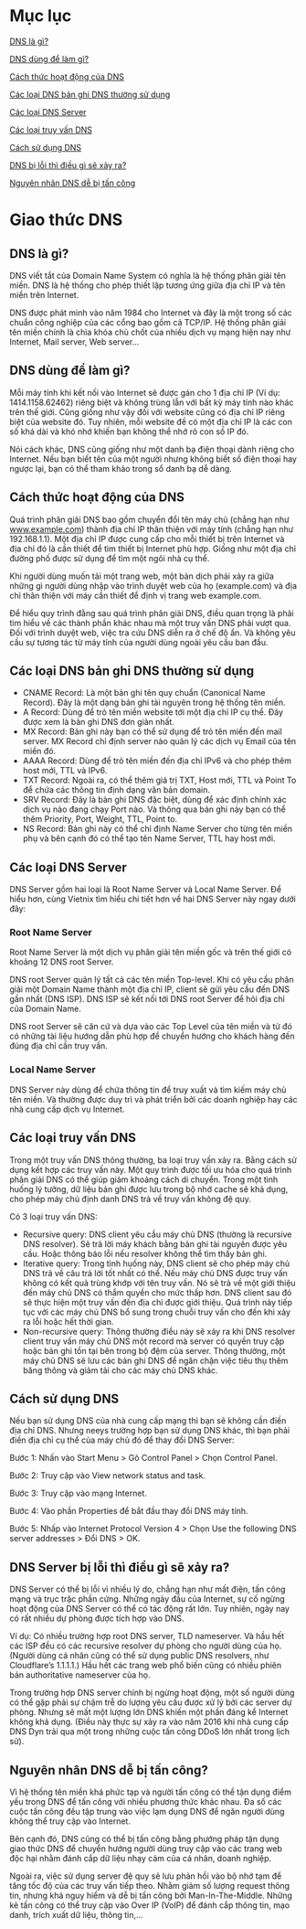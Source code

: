 # Mục lục

[DNS là gì?](#dnslagi)

[DNS dùng để làm gì?](#dnsdungdelamgi)

[Cách thức hoạt động của DNS](#cachthuchoatdong)

[Các loại DNS bản ghi DNS thường sử dụng](#banghi)

[Các loại DNS Server](#dnsserver)

[Các loại truy vấn DNS](#truyvandns)

[Cách sử dụng DNS](#cachsudung)

[DNS bị lỗi thì điều gì sẽ xảy ra?](#loi)

[Nguyên nhân DNS dễ bị tấn công](#tancong)

# Giao thức DNS
<a name="dnslagi"></a>
## DNS là gì?

DNS viết tắt của Domain Name System có nghĩa là hệ thống phân giải tên miền. DNS là hệ thống cho phép thiết lập tương ứng giữa địa chỉ IP và tên miền trên Internet.

DNS được phát minh vào năm 1984 cho Internet và đây là một trong số các chuẩn công nghiệp của các cổng bao gồm cả TCP/IP. Hệ thống phân giải tên miền chính là chìa khóa chủ chốt của nhiều dịch vụ mạng hiện nay như Internet, Mail server, Web server…

<a name="dnsdungdelamgi"></a>
## DNS dùng để làm gì?

Mỗi máy tính khi kết nối vào Internet sẽ được gán cho 1 địa chỉ IP (Ví dụ: 1414.1158.62462) riêng biệt và không trùng lẫn với bất kỳ máy tính nào khác trên thế giới. Cũng giống như vậy đối với website cũng có địa chỉ IP riêng biệt của website đó. Tuy nhiên, mỗi website đề có một địa chỉ IP là các con số khá dài và khó nhớ khiến bạn không thể nhớ rõ con số IP đó.

Nói cách khác, DNS cũng giống như một danh bạ điện thoại dành riêng cho Internet. Nếu bạn biết tên của một người nhưng không biết số điện thoại hay ngược lại, bạn có thể tham khảo trong sổ danh bạ dễ dàng.

<a name="cachthuchoatdong"></a>
## Cách thức hoạt động của DNS
Quá trình phân giải DNS bao gồm chuyển đổi tên máy chủ (chẳng hạn như www.example.com) thành địa chỉ IP thân thiện với máy tính (chẳng hạn như 192.168.1.1). Một địa chỉ IP được cung cấp cho mỗi thiết bị trên Internet và địa chỉ đó là cần thiết để tìm thiết bị Internet phù hợp. Giống như một địa chỉ đường phố được sử dụng để tìm một ngôi nhà cụ thể.

Khi người dùng muốn tải một trang web, một bản dịch phải xảy ra giữa những gì người dùng nhập vào trình duyệt web của họ (example.com) và địa chỉ thân thiện với máy cần thiết để định vị trang web example.com.

Để hiểu quy trình đằng sau quá trình phân giải DNS, điều quan trọng là phải tìm hiểu về các thành phần khác nhau mà một truy vấn DNS phải vượt qua. Đối với trình duyệt web, việc tra cứu DNS diễn ra ở chế độ ẩn. Và không yêu cầu sự tương tác từ máy tính của người dùng ngoài yêu cầu ban đầu.

<a name="banghi"></a>
## Các loại DNS bản ghi DNS thường sử dụng
- CNAME Record: Là một bản ghi tên quy chuẩn (Canonical Name Record). Đây là một dạng bản ghi tài nguyên trong hệ thống tên miền.
- A Record: Dùng để trỏ tên miền website tới một địa chỉ IP cụ thể. Đây được xem là bản ghi DNS đơn giản nhất.
- MX Record: Bản ghi này bạn có thể sử dụng để trỏ tên miền đến mail server. MX Record chỉ định server nào quản lý các dịch vụ Email của tên miền đó.
- AAAA Record: Dùng để trỏ tên miền đến địa chỉ IPv6 và cho phép thêm host mới, TTL và IPv6.
- TXT Record: Ngoài ra, có thể thêm giá trị TXT, Host mới, TTL và Point To để chứa các thông tin định dạng văn bản domain.
- SRV Record: Đây là bản ghi DNS đặc biệt, dùng để xác định chính xác dịch vụ nào đang chạy Port nào. Và thông qua bản ghi này bạn có thể thêm Priority, Port, Weight, TTL, Point to.
- NS Record: Bản ghi này có thể chỉ định Name Server cho từng tên miền phụ và bên cạnh đó có thể tạo tên Name Server, TTL hay host mới.

<a name="dnsserver"></a>
## Các loại DNS Server
DNS Server gồm hai loại là Root Name Server và Local Name Server. Để hiểu hơn, cùng Vietnix tìm hiểu chi tiết hơn về hai DNS Server này ngay dưới đây:

### Root Name Server
Root Name Server là một dịch vụ phân giải tên miền gốc và trên thế giới có khoảng 12 DNS root Server.

DNS root Server quản lý tất cả các tên miền Top-level. Khi có yêu cầu phân giải một Domain Name thành một địa chỉ IP, client sẽ gửi yêu cầu đến DNS gần nhất (DNS ISP). DNS ISP sẽ kết nối tới DNS root Server để hỏi địa chỉ của Domain Name.

DNS root Server sẽ căn cứ và dựa vào các Top Level của tên miền và từ đó có những tài liệu hướng dẫn phù hợp để chuyển hướng cho khách hàng đến đúng địa chỉ cần truy vấn.

### Local Name Server
DNS Server này dùng để chứa thông tin để truy xuất và tìm kiếm máy chủ tên miền. Và thường được duy trì và phát triển bởi các doanh nghiệp hay các nhà cung cấp dịch vụ Internet.

<a name="truyvandns"></a>
## Các loại truy vấn DNS
Trong một truy vấn DNS thông thường, ba loại truy vấn xảy ra. Bằng cách sử dụng kết hợp các truy vấn này. Một quy trình được tối ưu hóa cho quá trình phân giải DNS có thể giúp giảm khoảng cách di chuyển. Trong một tình huống lý tưởng, dữ liệu bản ghi được lưu trong bộ nhớ cache sẽ khả dụng, cho phép máy chủ định danh DNS trả về truy vấn không đệ quy.

Có 3 loại truy vấn DNS:
- Recursive query: DNS client yêu cầu máy chủ DNS (thường là recursive DNS resolver). Sẽ trả lời máy khách bằng bản ghi tài nguyên được yêu cầu. Hoặc thông báo lỗi nếu resolver không thể tìm thấy bản ghi.
- Iterative query: Trong tình huống này, DNS client sẽ cho phép máy chủ DNS trả về câu trả lời tốt nhất có thể. Nếu máy chủ DNS được truy vấn không có kết quả trùng khớp với tên truy vấn. Nó sẽ trả về một giới thiệu đến máy chủ DNS có thẩm quyền cho mức thấp hơn. DNS client sau đó sẽ thực hiện một truy vấn đến địa chỉ được giới thiệu. Quá trình này tiếp tục với các máy chủ DNS bổ sung trong chuỗi truy vấn cho đến khi xảy ra lỗi hoặc hết thời gian.
- Non-recursive query: Thông thường điều này sẽ xảy ra khi DNS resolver client truy vấn máy chủ DNS một record mà server có quyền truy cập hoặc bản ghi tồn tại bên trong bộ đệm của server. Thông thường, một máy chủ DNS sẽ lưu các bản ghi DNS để ngăn chặn việc tiêu thụ thêm băng thông và giảm tải cho các máy chủ DNS khác.

<a name="cachsudung"></a>
## Cách sử dụng DNS
Nếu bạn sử dụng DNS của nhà cung cấp mạng thì bạn sẽ không cần điền địa chỉ DNS. Nhưng neeys trường hợp bạn sử dụng DNS khác, thì bạn phải điền địa chỉ cụ thể của máy chủ đó để thay đổi DNS Server:

Bước 1: Nhấn vào Start Menu > Gõ Control Panel > Chọn Control Panel.

Bước 2: Truy cập vào View network status and task.

Bước 3: Truy cập vào mạng Internet.

Bước 4: Vào phần Properties để bắt đầu thay đổi DNS máy tính.

Bước 5: Nhấp vào Internet Protocol Version 4 > Chọn Use the following DNS server addresses > Đổi DNS > OK.

<a name="loi"></a>
## DNS Server bị lỗi thì điều gì sẽ xảy ra?
DNS Server có thể bị lỗi vì nhiều lý do, chẳng hạn như mất điện, tấn công mạng và trục trặc phần cứng. Những ngày đầu của Internet, sự cố ngừng hoạt động của DNS Server có thể có tác động rất lớn. Tuy nhiên, ngày nay có rất nhiều dự phòng được tích hợp vào DNS.

Ví dụ: Có nhiều trường hợp root DNS server, TLD nameserver. Và hầu hết các ISP đều có các recursive resolver dự phòng cho người dùng của họ. (Người dùng cá nhân cũng có thể sử dụng public DNS resolvers, như Cloudflare’s 1.1.1.1.) Hầu hết các trang web phổ biến cũng có nhiều phiên bản authoritative nameserver của họ.

Trong trường hợp DNS server chính bị ngừng hoạt động, một số người dùng có thể gặp phải sự chậm trễ do lượng yêu cầu được xử lý bởi các server dự phòng. Nhưng sẽ mất một lượng lớn DNS khiến một phần đáng kể Internet không khả dụng. (Điều này thực sự xảy ra vào năm 2016 khi nhà cung cấp DNS Dyn trải qua một trong những cuộc tấn công DDoS lớn nhất trong lịch sử).

<a name="tancong"></a>
## Nguyên nhân DNS dễ bị tấn công?
Vì hệ thống tên miền khá phức tạp và người tấn công có thể tận dụng điểm yếu trong DNS để tấn công với nhiều phương thức khác nhau. Đa số các cuộc tấn công đều tập trung vào việc lạm dụng DNS để ngăn người dùng không thể truy cập vào Internet.

Bên cạnh đó, DNS cũng có thể bị tấn công bằng phướng pháp tận dụng giao thức DNS để chuyển hướng người dùng truy cập vào các trang web độc hại nhằm đánh cắp dữ liệu nhạy cảm của cá nhân, doanh nghiệp.

Ngoài ra, việc sử dụng server đệ quy sẽ lưu phản hồi vào bộ nhớ tạm để tăng tốc độ của các truy vấn tiếp theo. Nhằm giảm số lượng request thông tin, nhưng khá nguy hiểm và dễ bị tấn công bởi Man-In-The-Middle. Những kẻ tấn công có thể truy cập vào Over IP (VoIP) để đánh cắp thông tin, mạo danh, trích xuất dữ liệu, thông tin,…
